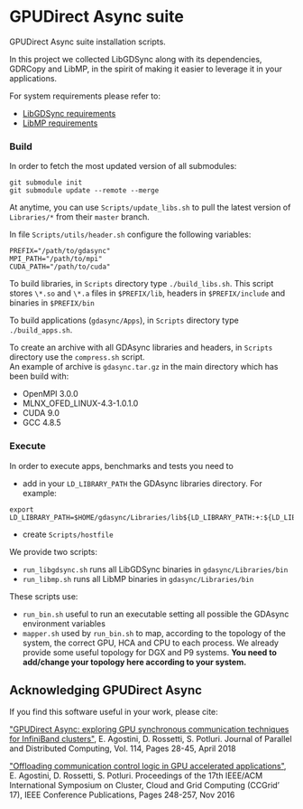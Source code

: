 # GPUDirect Async suite

GPUDirect Async suite installation scripts.

In this project we collected LibGDSync along with its dependencies,
GDRCopy and LibMP, in the spirit of making it easier to leverage it in
your applications.

For system requirements please refer to:
- [LibGDSync requirements](https://github.com/gpudirect/libgdsync#requirements)
- [LibMP requirements](https://github.com/gpudirect/libmp#requirements)

### Build

In order to fetch the most updated version of all submodules:
```
git submodule init
git submodule update --remote --merge 
```
At anytime, you can use `Scripts/update_libs.sh` to pull the latest version of `Libraries/*` from their `master` branch.

In file `Scripts/utils/header.sh` configure the following variables:

```
PREFIX="/path/to/gdasync"
MPI_PATH="/path/to/mpi"
CUDA_PATH="/path/to/cuda"
```

To build libraries, in `Scripts` directory type `./build_libs.sh`. This script stores `\*.so` and `\*.a` files in `$PREFIX/lib`, headers in `$PREFIX/include` and binaries in `$PREFIX/bin`<br/>

To build applications (`gdasync/Apps`), in `Scripts` directory type `./build_apps.sh`.<br/>

To create an archive with all GDAsync libraries and headers, in `Scripts` directory use the `compress.sh` script.<br/>
An example of archive is `gdasync.tar.gz` in the main directory which has been build with:
- OpenMPI 3.0.0
- MLNX_OFED_LINUX-4.3-1.0.1.0
- CUDA 9.0
- GCC 4.8.5

### Execute

In order to execute apps, benchmarks and tests you need to
* add in your `LD_LIBRARY_PATH` the GDAsync libraries directory. For example:
```
export LD_LIBRARY_PATH=$HOME/gdasync/Libraries/lib${LD_LIBRARY_PATH:+:${LD_LIBRARY_PATH}}
```
* create `Scripts/hostfile`

We provide two scripts:
- `run_libgdsync.sh` runs all LibGDSync binaries in `gdasync/Libraries/bin`
- `run_libmp.sh` runs all LibMP binaries in `gdasync/Libraries/bin`

These scripts use:
- `run_bin.sh` useful to run an executable setting all possible the GDAsync environment variables
- `mapper.sh` used by `run_bin.sh` to map, according to the topology of the system, the correct GPU, HCA and CPU to each process. We already provide some useful topology for DGX and P9 systems. **You need to add/change your topology here according to your system.**

## Acknowledging GPUDirect Async

If you find this software useful in your work, please cite:

["GPUDirect Async: exploring GPU synchronous communication techniques for InfiniBand clusters"](https://www.sciencedirect.com/science/article/pii/S0743731517303386), E. Agostini, D. Rossetti, S. Potluri. Journal of Parallel and Distributed Computing, Vol. 114, Pages 28-45, April 2018

["Offloading communication control logic in GPU accelerated applications"](http://ieeexplore.ieee.org/document/7973709), E. Agostini, D. Rossetti, S. Potluri. Proceedings of the 17th IEEE/ACM International Symposium on Cluster, Cloud and Grid Computing (CCGrid’ 17), IEEE Conference Publications, Pages 248-257, Nov 2016
